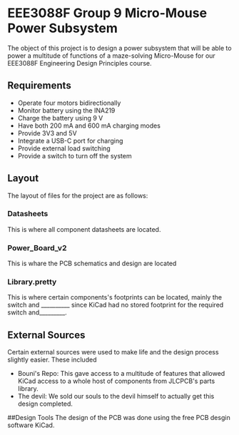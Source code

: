 # EEE3088F Group 9 Micro-Mouse Power Subsystem 

The object of this project is to design a power subsystem that will be able to power a multitude of functions of a maze-solving Micro-Mouse for our EEE3088F Engineering Design Principles course.  

## Requirements
- Operate four motors bidirectionally
- Monitor battery using the INA219
- Charge the battery using 9 V
- Have both 200 mA and 600 mA charging modes
- Provide 3V3 and 5V
- Integrate a USB-C port for charging
- Provide external load switching
- Provide a switch to turn off the system

## Layout
The layout of files for the project are as follows:
### Datasheets
This is where all component datasheets are located.
### Power_Board_v2
This is whare the PCB schematics and design are located
### Library.pretty
This is where certain components's footprints can be located, mainly the switch and __________ since KiCad had no stored footprint for the required switch and_________.

## External Sources
Certain external sources were used to make life and the design process slightly easier. These included
- Bouni's Repo: This gave access to a multitude of features that allowed KiCad access to a whole host of components from JLCPCB's parts library.
- The devil: We sold our souls to the devil himself to actually get this design completed.

##Design Tools
The design of the PCB was done using the free PCB desgin software KiCad. 
